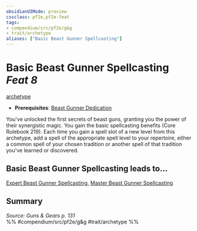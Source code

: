 ```yaml
---
obsidianUIMode: preview
cssclass: pf2e,pf2e-feat
tags:
- compendium/src/pf2e/g&g
- trait/archetype
aliases: ["Basic Beast Gunner Spellcasting"]
---
```

# Basic Beast Gunner Spellcasting  *Feat 8*  
[archetype](/rules/traits/archetype.md)  

- **Prerequisites**: [Beast Gunner Dedication](/compendium/feats/beast-gunner-dedication-g-g.md)

You've unlocked the first secrets of beast guns, granting you the power of their synergistic magic. You gain the basic spellcasting benefits (Core Rulebook 219). Each time you gain a spell slot of a new level from this archetype, add a spell of the appropriate spell level to your repertoire, either a common spell of your chosen tradition or another spell of that tradition you've learned or discovered.

## Basic Beast Gunner Spellcasting leads to...

[Expert Beast Gunner Spellcasting](/compendium/feats/expert-beast-gunner-spellcasting-g-g.md), [Master Beast Gunner Spellcasting](/compendium/feats/master-beast-gunner-spellcasting-g-g.md)

## Summary

*Source: Guns & Gears p. 131*  
%% #compendium/src/pf2e/g&g #trait/archetype %%